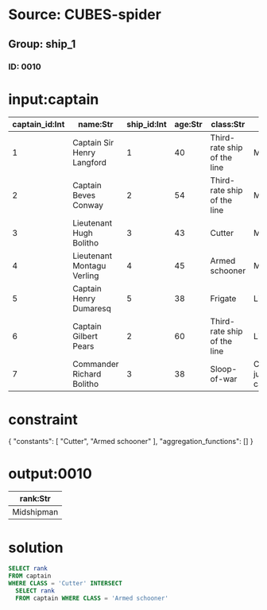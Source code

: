 # Source: CUBES-spider
## Group: ship_1
### ID: 0010

# input:captain

| captain_id:Int | name:Str | ship_id:Int | age:Str | class:Str | rank:Str |
|---|---|---|---|---|---|
| 1 | Captain Sir Henry Langford | 1 | 40 | Third-rate ship of the line | Midshipman |
| 2 | Captain Beves Conway | 2 | 54 | Third-rate ship of the line | Midshipman |
| 3 | Lieutenant Hugh Bolitho | 3 | 43 | Cutter | Midshipman |
| 4 | Lieutenant Montagu Verling | 4 | 45 | Armed schooner | Midshipman |
| 5 | Captain Henry Dumaresq | 5 | 38 | Frigate | Lieutenant |
| 6 | Captain Gilbert Pears | 2 | 60 | Third-rate ship of the line | Lieutenant |
| 7 | Commander Richard Bolitho | 3 | 38 | Sloop-of-war | Commander, junior captain |

# constraint

{
  "constants": [
    "Cutter",
    "Armed schooner"
  ],
  "aggregation_functions": []
}

# output:0010

| rank:Str |
|---|
| Midshipman |

# solution

```sql
SELECT rank
FROM captain
WHERE CLASS = 'Cutter' INTERSECT
  SELECT rank
  FROM captain WHERE CLASS = 'Armed schooner'
```
